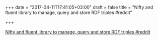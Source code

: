 +++
date = "2017-04-11T17:41:05+03:00"
draft = false
title = "Nifty and fluent library to manage, query and store RDF triples  #reddit"

+++

<p><a href="https://t.co/sjyZGmhQBW">Nifty and fluent library to manage, query and store RDF triples  #reddit</a></p>